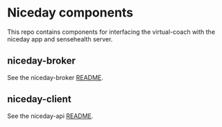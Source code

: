 # Niceday components
This repo contains components for interfacing the virtual-coach with the niceday app and sensehealth server.

## niceday-broker
See the niceday-broker [README](niceday-broker/README.md).

## niceday-client
See the niceday-api [README](niceday-api/README.md).
